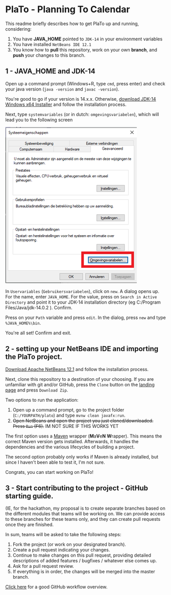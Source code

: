 # PlaTo - Planning To Calendar
This readme briefly describes how to get PlaTo up and running, considering:
1. You have **JAVA_HOME** pointed to `JDK-14` in your environment variables
2. You have installed `NetBeans IDE 12.1`
3. You know how to **pull** this repository, work on your own **branch**, and **push** your changes to this branch.

## 1 - JAVA_HOME and JDK-14
Open up a command prompt (Windows+R, type `cmd`, press enter) and check your java version (`java -version` and `javac -version`).

You're good to go if your version is 14.x.x.
Otherwise, [download JDK-14 Windows x64 Installer](https://www.oracle.com/java/technologies/javase-jdk14-downloads.html) and follow the installation process.

Next, type `systemvariables` (or in dutch: `omgevingsvariabelen`), which will lead you to the following screen

![Systemvariables](https://github.com/TELangelaar/deb-install/blob/master/plato-howto/systemvariables.png)

In `Uservariables` (`Gebruikersvariabelen`), click on `new`. A dialog opens up. For the name, enter `JAVA_HOME`. For the value, press on `Search in Active Directory` and point it to your JDK-14 installation directory (eg C:/Program Files/Java/jdk-14.0.2 ). Confirm.

Press on your `Path` variable and press `edit`. In the dialog, press `new` and type `%JAVA_HOME%\bin`.

You're all set! Confirm and exit.

## 2 - setting up your NetBeans IDE and importing the PlaTo project.
[Download Apache NetBeans 12.1](https://ftp.nluug.nl/internet/apache/netbeans/netbeans/12.1/Apache-NetBeans-12.1-bin-windows-x64.exe) and follow the installation process.

Next, clone this repository to a destination of your choosing. If you are unfamiliar with git and/or GitHub, press the `Clone` button on the [landing page](https://github.com/TELangelaar/plato) and press `Download Zip`.

Two options to run the application:
1. Open up a command prompt, go to the project folder (`C:/YOURPATH/plato`) and type `mvnw clean javafx:run`.
2. ~~Open NetBeans and open the project you just cloned/downloaded. Press `Run` (F6).~~ IM NOT SURE IF THIS WORKS YET

The first option uses a [Maven](https://maven.apache.org/guides/getting-started/maven-in-five-minutes.html) wrapper (**M**a**V**e**N** **W**rapper). This means the correct Maven version gets installed. Afterwards, it handles the dependencies and the various lifecycles of building a project.

The second option probably only works if Maven is already installed, but since I haven't been able to test it, I'm not sure.

Congrats, you can start working on PlaTo!

## 3 - Start contributing to the project - GitHub starting guide.
(IE, for the hackathon, my proposal is to create separate branches based on the different modules that teams will be working on. We can provide access to these branches for these teams only, and they can create pull requests once they are finished. 

In sum, teams will be asked to take the following steps:
1. Fork the project (or work on your designated branch).
2. Create a pull request indicating your changes.
3. Continue to make changes on this pull request, providing detailed descriptions of added features / bugfixes / whatever else comes up.
4. Ask for a pull request review.
5. If everything is in order, the changes will be merged into the master branch.

[Click here](https://guides.github.com/introduction/flow/) for a good GitHub workflow overview.

